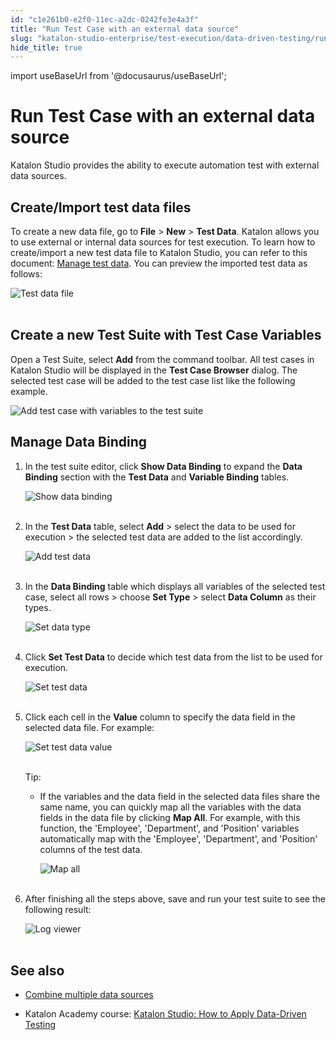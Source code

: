 ```yaml
---
id: "c1e261b0-e2f0-11ec-a2dc-0242fe3e4a3f"
title: "Run Test Case with an external data source"
slug: "katalon-studio-enterprise/test-execution/data-driven-testing/run-test-case-with-an-external-data-source"
hide_title: true
---
```

import useBaseUrl from '@docusaurus/useBaseUrl';


# <a id="id" class="anchor_top_offset"/><a id="ariaid-title1" class="anchor_top_offset"/> Run Test Case with an external data source

<p xmlns="http://www.w3.org/1999/xhtml" className="p">Katalon Studio provides the ability to execute automation test   with external data sources.</p> 

## <a id="id_1" class="anchor_top_offset"/>Create/Import test data files

<p xmlns="http://www.w3.org/1999/xhtml" className="p">To create a new data file, go to <strong className="ph b">File</strong> &gt; <strong className="ph b">New</strong> &gt; <strong className="ph b">Test Data</strong>. Katalon allows you to use external or internal data sources for test execution. To learn how to create/import a new test data file to Katalon Studio, you can refer to this document: <a className="xref" href="/docs/katalon-studio-enterprise/test-execution/data-driven-testing/manage-test-data">Manage test data</a>. You can preview the imported test data as follows:</p> 
<p xmlns="http://www.w3.org/1999/xhtml" className="p"><img className="image" src={useBaseUrl("https://github.com/katalon-studio/docs-images/raw/master/katalon-studio/docs/run-test-case-external-data/KS-830-Test-data-file.png")} width={500} alt="Test data file" /><br /><br /></p> 

## <a id="id_2" class="anchor_top_offset"/>Create a new Test Suite with Test Case Variables

<p xmlns="http://www.w3.org/1999/xhtml" className="p">Open a Test Suite, select <strong className="ph b">Add</strong> from the command   toolbar. All test cases in Katalon Studio will be displayed in the   <strong className="ph b">Test Case Browser</strong> dialog. The selected test case   will be added to the test case list like the following example.</p> 
<p xmlns="http://www.w3.org/1999/xhtml" className="p">   <img className="image" src={useBaseUrl("/c1c5d900-e2f0-11ec-a2dc-0242fe3e4a3f.png")} alt="Add test case with variables to the test suite" /></p> 

## <a id="id_3" class="anchor_top_offset"/>Manage Data Binding

<ol xmlns="http://www.w3.org/1999/xhtml" className="ol"><li className="li"><p className="p">In the test suite editor, click <strong className="ph b">Show Data Binding</strong> to expand the <strong className="ph b">Data Binding</strong> section with the <strong className="ph b">Test Data</strong> and <strong className="ph b">Variable Binding</strong> tables.</p><p className="p"><img className="image" src={useBaseUrl("https://github.com/katalon-studio/docs-images/raw/master/katalon-studio/docs/run-test-case-external-data/KS-830-Show-data-binding.png")} alt="Show data binding" /><br /><br /></p></li><li className="li"><p className="p">In the <strong className="ph b">Test Data</strong> table, select <strong className="ph b">Add</strong> &gt; select the data to be used for execution &gt; the selected test data are added to the list accordingly.</p><p className="p"><img className="image" src={useBaseUrl("https://github.com/katalon-studio/docs-images/raw/master/katalon-studio/docs/run-test-case-external-data/KS-830-Add-test-data.png")} alt="Add test data" /><br /><br /></p></li><li className="li"><p className="p">In the <strong className="ph b">Data Binding</strong> table which displays all variables of the selected test case, select all rows &gt; choose <strong className="ph b">Set Type</strong> &gt; select <strong className="ph b">Data Column</strong> as their types.</p><p className="p"><img className="image" src={useBaseUrl("https://github.com/katalon-studio/docs-images/raw/master/katalon-studio/docs/run-test-case-external-data/KS-830-Set-data-type.png")} width={500} alt="Set data type" /><br /><br /></p></li><li className="li"><p className="p">Click <strong className="ph b">Set Test Data</strong> to decide which test data from the list to be used for execution.</p><p className="p"><img className="image" src={useBaseUrl("https://github.com/katalon-studio/docs-images/raw/master/katalon-studio/docs/run-test-case-external-data/KS-830-Set-test-data.png")} width={500} alt="Set test data" /><br /><br /></p></li><li className="li"><p className="p">Click each cell in the <strong className="ph b">Value</strong> column to specify the data field in the selected data file. For example:</p><p className="p"><img className="image" src={useBaseUrl("https://github.com/katalon-studio/docs-images/raw/master/katalon-studio/docs/run-test-case-external-data/KS-830-Set-data-value.png")} width={600} alt="Set test data value" /><br /><br /></p><div className="note tip note_tip"><span className="note__title">Tip:</span> <ul className="ul"><li className="li">If the variables and the data field in the selected data files share the same name, you can quickly map all the variables with the data fields in the data file by clicking <strong className="ph b">Map All</strong>. For example, with this function, the 'Employee', 'Department', and 'Position' variables automatically map with the 'Employee', 'Department', and 'Position' columns of the test data.<p className="p"><img className="image" src={useBaseUrl("https://github.com/katalon-studio/docs-images/raw/master/katalon-studio/docs/run-test-case-external-data/KS-830-Map-all.png")} width={600} alt="Map all" /><br /><br /></p></li></ul></div></li><li className="li"><p className="p">After finishing all the steps above, save and run your test suite to see the following result:</p><p className="p"><img className="image" src={useBaseUrl("https://github.com/katalon-studio/docs-images/raw/master/katalon-studio/docs/run-test-case-external-data/8-result.png")} width={800} alt="Log viewer" /><br /><br /></p></li></ol> 

## <a id="id_4" class="anchor_top_offset"/>See also

<ul xmlns="http://www.w3.org/1999/xhtml" className="ul"><li className="li"><a className="xref" href="/docs/katalon-studio-enterprise/test-execution/data-driven-testing/combine-multiple-data-sources">Combine multiple data sources</a></li><li className="li"><p className="p">Katalon Academy course: <a className="xref j-external-link" href="https://academy.katalon.com/courses/data-driven-testing/?utm_source=kat_docs&utm_medium=tc_external_data" target="_blank">Katalon Studio: How to Apply Data-Driven Testing</a></p></li></ul> 
